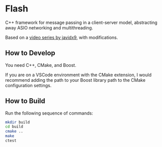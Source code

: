 # Flash

C++ framework for message passing in a client-server model,
abstracting away ASIO networking and multithreading. 

Based on a [video series by javidx9](https://www.youtube.com/watch?v=2hNdkYInj4g),
with modifications.

## How to Develop

You need C++, CMake, and Boost.

If you are on a VSCode environment with the CMake extension,
I would recommend adding the path to your Boost library path
to the CMake configuration settings.

## How to Build

Run the following sequence of commands:

```bash
mkdir build
cd build
cmake ..
make
ctest
```